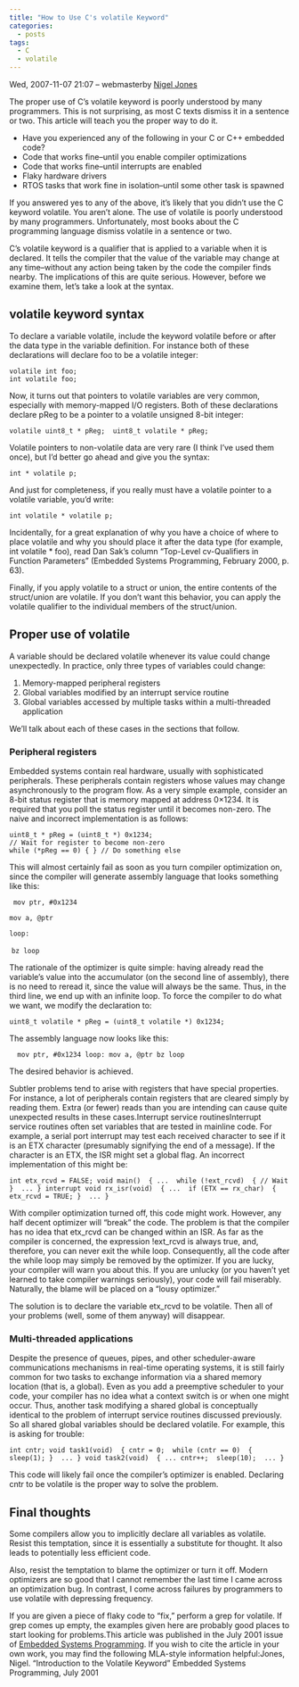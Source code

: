 ```yaml
---
title: "How to Use C's volatile Keyword"
categories:
  - posts
tags:
  - C
  - volatile
---
```

Wed, 2007-11-07 21:07 – webmasterby [Nigel Jones](http://www.embeddedgurus.net/stack-overflow)

The proper use of C’s volatile keyword is poorly understood by many programmers. This is not surprising, as most C texts dismiss it in a sentence or two. This article will teach you the proper way to do it.

- Have you experienced any of the following in your C or C++ embedded code?
- Code that works fine–until you enable compiler optimizations
- Code that works fine–until interrupts are enabled
- Flaky hardware drivers
- RTOS tasks that work fine in isolation–until some other task is spawned

If you answered yes to any of the above, it’s likely that you didn’t use the C keyword volatile. You aren’t alone. The use of volatile is poorly understood by many programmers. Unfortunately, most books about the C programming language dismiss volatile in a sentence or two.

C’s volatile keyword is a qualifier that is applied to a variable when it is declared. It tells the compiler that the value of the variable may change at any time–without any action being taken by the code the compiler finds nearby. The implications of this are quite serious. However, before we examine them, let’s take a look at the syntax.

## volatile keyword syntax

To declare a variable volatile, include the keyword volatile before or after the data type in the variable definition. For instance both of these declarations will declare foo to be a volatile integer:

```
volatile int foo;
int volatile foo;
```

 Now, it turns out that pointers to volatile variables are very common, especially with memory-mapped I/O registers. Both of these declarations declare pReg to be a pointer to a volatile unsigned 8-bit integer:

`volatile uint8_t * pReg;  uint8_t volatile * pReg;`

Volatile pointers to non-volatile data are very rare (I think I’ve used them once), but I’d better go ahead and give you the syntax:

`int * volatile p;`

And just for completeness, if you really must have a volatile pointer to a volatile variable, you’d write:

`int volatile * volatile p;`

Incidentally, for a great explanation of why you have a choice of where to place volatile and why you should place it after the data type (for example, int volatile * foo), read Dan Sak’s column “Top-Level cv-Qualifiers in Function Parameters” (Embedded Systems Programming, February 2000, p. 63).

Finally, if you apply volatile to a struct or union, the entire contents of the struct/union are volatile. If you don’t want this behavior, you can apply the volatile qualifier to the individual members of the struct/union.

## Proper use of volatile

A variable should be declared volatile whenever its value could change unexpectedly. In practice, only three types of variables could change:

1. Memory-mapped peripheral registers
2. Global variables modified by an interrupt service routine
3. Global variables accessed by multiple tasks within a multi-threaded application

We’ll talk about each of these cases in the sections that follow.

### Peripheral registers

Embedded systems contain real hardware, usually with sophisticated peripherals. These peripherals contain registers whose values may change asynchronously to the program flow. As a very simple example, consider an 8-bit status register that is memory mapped at address 0×1234. It is required that you poll the status register until it becomes non-zero. The naive and incorrect implementation is as follows:

```
uint8_t * pReg = (uint8_t *) 0x1234; 
// Wait for register to become non-zero
while (*pReg == 0) { } // Do something else
```

This will almost certainly fail as soon as you turn compiler optimization on, since the compiler will generate assembly language that looks something like this:

`  mov ptr, #0x1234 `  

`mov a, @ptr `

`loop: `

​	`bz loop`

The rationale of the optimizer is quite simple: having already read the variable’s value into the accumulator (on the second line of assembly), there is no need to reread it, since the value will always be the same. Thus, in the third line, we end up with an infinite loop. To force the compiler to do what we want, we modify the declaration to:

`uint8_t volatile * pReg = (uint8_t volatile *) 0x1234;`

The assembly language now looks like this:

`  mov ptr, #0x1234 loop: mov a, @ptr bz loop`

The desired behavior is achieved.

Subtler problems tend to arise with registers that have special properties. For instance, a lot of peripherals contain registers that are cleared simply by reading them. Extra (or fewer) reads than you are intending can cause quite unexpected results in these cases.Interrupt service routinesInterrupt service routines often set variables that are tested in mainline code. For example, a serial port interrupt may test each received character to see if it is an ETX character (presumably signifying the end of a message). If the character is an ETX, the ISR might set a global flag. An incorrect implementation of this might be:

`int etx_rcvd = FALSE; void main()  { ...  while (!ext_rcvd)  { // Wait }  ... } interrupt void rx_isr(void)  { ...  if (ETX == rx_char)  { etx_rcvd = TRUE; }  ... }`

With compiler optimization turned off, this code might work. However, any half decent optimizer will “break” the code. The problem is that the compiler has no idea that etx_rcvd can be changed within an ISR. As far as the compiler is concerned, the expression !ext_rcvd is always true, and, therefore, you can never exit the while loop. Consequently, all the code after the while loop may simply be removed by the optimizer. If you are lucky, your compiler will warn you about this. If you are unlucky (or you haven’t yet learned to take compiler warnings seriously), your code will fail miserably. Naturally, the blame will be placed on a “lousy optimizer.”

The solution is to declare the variable etx_rcvd to be volatile. Then all of your problems (well, some of them anyway) will disappear.

### Multi-threaded applications

Despite the presence of queues, pipes, and other scheduler-aware communications mechanisms in real-time operating systems, it is still fairly common for two tasks to exchange information via a shared memory location (that is, a global). Even as you add a preemptive scheduler to your code, your compiler has no idea what a context switch is or when one might occur. Thus, another task modifying a shared global is conceptually identical to the problem of interrupt service routines discussed previously. So all shared global variables should be declared volatile. For example, this is asking for trouble:

`int cntr; void task1(void)  { cntr = 0;  while (cntr == 0)  { sleep(1); }  ... } void task2(void)  { ... cntr++;  sleep(10);  ... }`

This code will likely fail once the compiler’s optimizer is enabled. Declaring cntr to be volatile is the proper way to solve the problem.

## Final thoughts

Some compilers allow you to implicitly declare all variables as volatile. Resist this temptation, since it is essentially a substitute for thought. It also leads to potentially less efficient code.

Also, resist the temptation to blame the optimizer or turn it off. Modern optimizers are so good that I cannot remember the last time I came across an optimization bug. In contrast, I come across failures by programmers to use volatile with depressing frequency.

If you are given a piece of flaky code to “fix,” perform a grep for volatile. If grep comes up empty, the examples given here are probably good places to start looking for problems.This article was published in the July 2001 issue of [Embedded Systems Programming](http://www.embedded.com/mag.htm). If you wish to cite the article in your own work, you may find the following MLA-style information helpful:Jones, Nigel. “Introduction to the Volatile Keyword” Embedded Systems Programming, July 2001